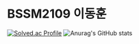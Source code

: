 # BSSM2109 이동훈

[![Solved.ac Profile](http://mazassumnida.wtf/api/v2/generate_badge?boj=dohi)](https://solved.ac/dohi/) ![Anurag's GitHub stats](https://github-readme-stats.vercel.app/api?username=DoHi0512&show_icons=true&theme=radical)

